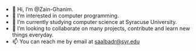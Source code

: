 - 👋 Hi, I’m @Zain-Ghanim.
- 👀 I’m interested in computer programming.
- 🌱 I’m currently studying computer science at Syracuse University.
- 💞️ I’m looking to collaborate on many projects, contribute and learn new things everyday.
- 📫 You can reach me by email at saalbadr@syr.edu

<!---
Sajjad-Albadri/Sajjad-Albadri is a ✨ special ✨ repository because its `README.md` (this file) appears on your GitHub profile.
You can click the Preview link to take a look at your changes.
--->
